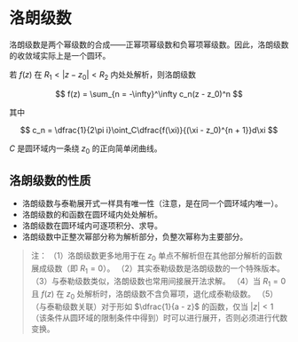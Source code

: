 # 洛朗级数

洛朗级数是两个幂级数的合成——正幂项幂级数和负幂项幂级数。因此，洛朗级数的收敛域实际上是一个圆环。

若 $f(z)$ 在 $R_1<|z - z_0| < R_2$ 内处处解析，则洛朗级数

$$
f(z) = \sum_{n = -\infty}^\infty c_n(z - z_0)^n
$$

其中

$$
c_n = \dfrac{1}{2\pi i}\oint_C\dfrac{f(\xi)}{(\xi - z_0)^{n + 1}}d\xi
$$

$C$ 是圆环域内一条绕 $z_0$ 的正向简单闭曲线。

## 洛朗级数的性质

- 洛朗级数与泰勒展开式一样具有唯一性（注意，是在同一个圆环域内唯一）。
- 洛朗级数的和函数在圆环域内处处解析。
- 洛朗级数在圆环域内可逐项积分、求导。
- 洛朗级数中正整次幂部分称为解析部分，负整次幂称为主要部分。

> 注：
>（1）洛朗级数更多地用于在 $z_0$ 单点不解析但在其他部分解析的函数展成级数（即 $R_1 = 0$）。
>（2）其实泰勒级数是洛朗级数的一个特殊版本。
>（3）与泰勒级数类似，洛朗级数也常用间接展开法求解。
>（4）当 $R_1 = 0$ 且 $f(z)$ 在 $z_0$ 处解析时，洛朗级数不含负幂项，退化成泰勒级数。
>（5）（与泰勒级数关联）对于形如 $\dfrac{1}{a - z}$ 的函数，仅当 $|z| < 1$ （该条件从圆环域的限制条件中得到）时可以进行展开，否则必须进行代数变换。
